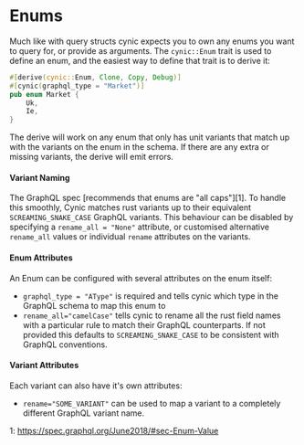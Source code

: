# Enums

Much like with query structs cynic expects you to own any enums you want to
query for, or provide as arguments. The `cynic::Enum` trait is used to define
an enum, and the easiest way to define that trait is to derive it:

```rust
#[derive(cynic::Enum, Clone, Copy, Debug)]
#[cynic(graphql_type = "Market")]
pub enum Market {
    Uk,
    Ie,
}
```

The derive will work on any enum that only has unit variants that match up with
the variants on the enum in the schema. If there are any extra or missing
variants, the derive will emit errors.

#### Variant Naming

The GraphQL spec [recommends that enums are "all caps"][1].  To handle this
smoothly, Cynic matches rust variants up to their equivalent
`SCREAMING_SNAKE_CASE` GraphQL variants.  This behaviour can be disabled by
specifying a `rename_all = "None"` attribute, or customised alternative
`rename_all` values or individual `rename` attributes on the variants.

#### Enum Attributes

An Enum can be configured with several attributes on the enum itself:

- `graphql_type = "AType"` is required and tells cynic which type in the
  GraphQL schema to map this enum to
- `rename_all="camelCase"` tells cynic to rename all the rust field names with
  a particular rule to match their GraphQL counterparts. If not provided this
  defaults to `SCREAMING_SNAKE_CASE` to be consistent with GraphQL conventions.

<!-- TODO: list of the rename rules, possibly pulled from codegen docs -->

#### Variant Attributes

Each variant can also have it's own attributes:

- `rename="SOME_VARIANT"` can be used to map a variant to a completely
  different GraphQL variant name.

<!-- TODO: example of the above?  Better wording -->

1: https://spec.graphql.org/June2018/#sec-Enum-Value
